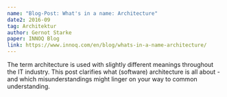 ```yaml
---
name: "Blog-Post: What's in a name: Architecture"
date2: 2016-09
tag: Architektur
author: Gernot Starke
paper: INNOQ Blog
link: https://www.innoq.com/en/blog/whats-in-a-name-architecture/
---
```

The term architecture is used with slightly different meanings throughout the IT industry. 
This post clarifies what (software) architecture is all about - and which misunderstandings might 
linger on your way to common understanding.